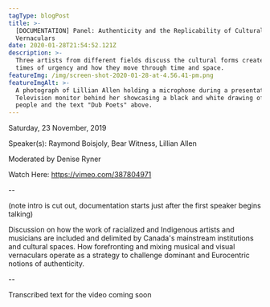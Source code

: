 ```yaml
---
tagType: blogPost
title: >-
  [DOCUMENTATION] Panel: Authenticity and the Replicability of Cultural
  Vernaculars
date: 2020-01-28T21:54:52.121Z
description: >-
  Three artists from different fields discuss the cultural forms created in
  times of urgency and how they move through time and space.
featureImg: /img/screen-shot-2020-01-28-at-4.56.41-pm.png
featureImgAlt: >-
  A photograph of Lillian Allen holding a microphone during a presentation.
  Television monitor behind her showcasing a black and white drawing of three
  people and the text "Dub Poets" above.
---
```

Saturday, 23 November, 2019

Speaker(s): Raymond Boisjoly, Bear Witness, Lillian Allen

Moderated by Denise Ryner

Watch Here: <https://vimeo.com/387804971>

\--

(note intro is cut out, documentation starts just after the first speaker begins talking)

Discussion on how the work of racialized and Indigenous artists and musicians are included and delimited by Canada's mainstream institutions and cultural spaces. How forefronting and mixing musical and visual vernaculars operate as a strategy to challenge dominant and Eurocentric notions of authenticity.

\--

Transcribed text for the video coming soon
